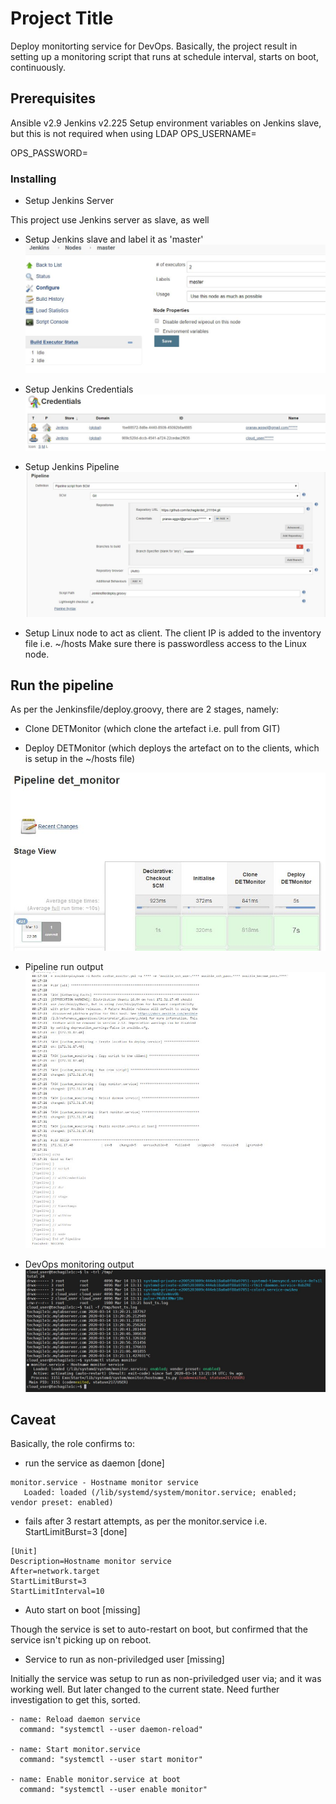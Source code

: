 # Project Title

Deploy monitorting service for DevOps. Basically, the project result in setting up a monitoring script that runs at schedule interval, starts on boot, continuously.   


## Prerequisites

Ansible v2.9
Jenkins v2.225
Setup environment variables on Jenkins slave, but this is not required when using LDAP
OPS_USERNAME=<username>
    
OPS_PASSWORD=<password>

### Installing 

+ Setup Jenkins Server

This project use Jenkins server as slave, as well

+ Setup Jenkins slave and label it as 'master'
![](images/Jenkins_master.JPG)

+ Setup Jenkins Credentials
![](images/Jenkins_credentials.JPG)

+ Setup Jenkins Pipeline
![](images/Jenkins_Pipeline_setup.JPG)

+ Setup Linux node to act as client. The client IP is added to the inventory file i.e. ~/hosts
Make sure there is passwordless access to the Linux node. 

## Run the pipeline

As per the Jenkinsfile/deploy.groovy, there are 2 stages, namely:
+ Clone DETMonitor (which clone the artefact i.e. pull from GIT)

+ Deploy DETMonitor (which deploys the artefact on to the clients, which is setup in the ~/hosts file)

![](images/Jenkins_Pipeline_run.JPG)

+ Pipeline run output
![](images/Jenkins_Pipeline_run_out.JPG)

+ DevOps monitoring output
![](images/monitoring_devops_out.JPG)

Caveat
------------

Basically, the role confirms to:
+ run the service as daemon [done]
```
monitor.service - Hostname monitor service
   Loaded: loaded (/lib/systemd/system/monitor.service; enabled; vendor preset: enabled)
```
+ fails after 3 restart attempts, as per the monitor.service i.e. StartLimitBurst=3 [done]
```
[Unit]
Description=Hostname monitor service
After=network.target
StartLimitBurst=3
StartLimitInterval=10
```

- Auto start on boot [missing]

Though the service is set to auto-restart on boot, but confirmed that the service isn't picking up on reboot. 

- Service to run as non-priviledged user [missing]

Initially the service was setup to run as non-priviledged user via; and it was working well. But later changed to the current state. Need further investigation to get this, sorted. 
```
- name: Reload daemon service
  command: "systemctl --user daemon-reload"

- name: Start monitor.service
  command: "systemctl --user start monitor"

- name: Enable monitor.service at boot
  command: "systemctl --user enable monitor"
```
